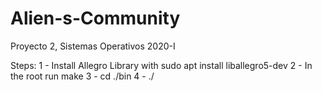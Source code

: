 # Alien-s-Community
Proyecto 2, Sistemas Operativos 2020-I

Steps:
1 - Install Allegro Library with sudo apt install liballegro5-dev
2 - In the root run make
3 - cd ./bin
4 - ./
